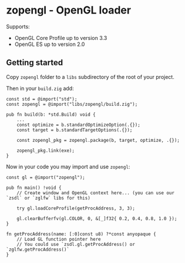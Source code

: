 # zopengl - OpenGL loader

Supports:
  * OpenGL Core Profile up to version 3.3
  * OpenGL ES up to version 2.0

## Getting started

Copy `zopengl` folder to a `libs` subdirectory of the root of your project.

Then in your `build.zig` add:

```zig
const std = @import("std");
const zopengl = @import("libs/zopengl/build.zig");

pub fn build(b: *std.Build) void {
    ...
    const optimize = b.standardOptimizeOption(.{});
    const target = b.standardTargetOptions(.{});

    const zopengl_pkg = zopengl.package(b, target, optimize, .{});

    zopengl_pkg.link(exe);
}
```

Now in your code you may import and use `zopengl`:

```zig
const gl = @import("zopengl");

pub fn main() !void {
    // Create window and OpenGL context here... (you can use our `zsdl` or `zglfw` libs for this)

    try gl.loadCoreProfile(getProcAddress, 3, 3);

    gl.clearBufferfv(gl.COLOR, 0, &[_]f32{ 0.2, 0.4, 0.8, 1.0 });
}

fn getProcAddress(name: [:0]const u8) ?*const anyopaque {
    // Load GL function pointer here
    // You could use `zsdl.gl.getProcAddress() or `zglfw.getProcAddress()`
}
```

